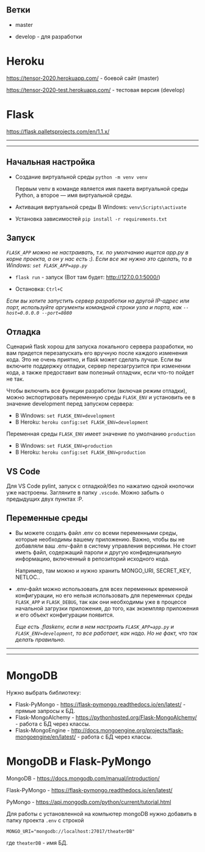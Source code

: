 ## Ветки

* master

* develop - для разработки

#  Heroku

https://tensor-2020.herokuapp.com/ - боевой сайт (master)

https://tensor-2020-test.herokuapp.com/ - тестовая версия (develop)

# Flask

https://flask.palletsprojects.com/en/1.1.x/

---
---

## Начальная настройка

* Создание виртуальной среды
`python -m venv venv`

    Первым venv в команде является имя пакета виртуальной среды Python, а второе — имя виртуальной среды.

* Активация виртуальной среды
В Windows: `venv\Scripts\activate`

* Установка зависимостей
`pip install -r requirements.txt`

## Запуск

 *`FLASK_APP` можно не настраивать, т.к. по умолчанию ищется app.py в корне проекта, а он у нас есть :). Если все же нужно это сделать, то в Windows: `set FLASK_APP=app.py`*

* `flask run` - запуск (Вот там будет: http://127.0.0.1:5000/)

* Остановка: `Ctrl+C`

*Eсли вы хотите запустить сервер разработки на другой IP-адрес или порт, используйте аргументы командной строки узла и порта, как `--host=0.0.0.0 --port=8080`*

## Отладка

Сценарий flask хорош для запуска локального сервера разработки, но вам придется перезапускать его вручную после каждого изменения кода. Это не очень приятно, и flask может сделать лучше. Если вы включите поддержку отладки, сервер перезагрузится при изменении кода, а также предоставит вам полезный отладчик, если что-то пойдет не так. 

Чтобы включить все функции разработки (включая режим отладки), можно экспортировать переменную среды `FLASK_ENV` и установить ее в значение development перед запуском сервера:

- В Windows: `set FLASK_ENV=development`
- В Heroku: `heroku config:set FLASK_ENV=development`

Переменная среды `FLASK_ENV` имеет значение по умолчанию `production`

- В Windows: `set FLASK_ENV=production`
- В Heroku: `heroku config:set FLASK_ENV=production`

## VS Code

Для VS Code pylint, запуск с отладкой/без по нажатию одной кнопочки уже настроены. Загляните в папку `.vscode`. Можно забыть о предыдущих двух пунктах :Р.

## Переменные среды

* Вы можете создать файл .env со всеми переменными среды, которые необходимы вашему приложению. Важно, чтобы вы не добавляли ваш .env-файл в систему управления версиями. Не стоит иметь файл, содержащий пароли и другую конфиденциальную информацию, включенный в репозиторий исходного кода.

    Например, там можно и нужно хранить MONGO_URI, SECRET_KEY, NETLOC..

* .env-файл можно использовать для всех переменных временной конфигурации, но его нельзя использовать для переменных среды `FLASK_APP` и `FLASK_DEBUG`, так как они необходимы уже в процессе начальной загрузки приложения, до того, как экземпляр приложения и его объект конфигурации появится.

    *Еще есть .flaskenv, если в нем настроить `FLASK_APP=app.py` и `FLASK_ENV=development`, то все работает, как надо. Но не факт, что так делать правильно.*

---
---

# MongoDB

Нужно выбрать библиотеку:

* Flask-PyMongo - https://flask-pymongo.readthedocs.io/en/latest/ - прямые запросы к БД.
* Flask-MongoAlchemy - https://pythonhosted.org/Flask-MongoAlchemy/ - работа с БД через классы.
* Flask-MongoEngine - http://docs.mongoengine.org/projects/flask-mongoengine/en/latest/ - работа с БД через классы.

# MongoDB и Flask-PyMongo

MongoDB - https://docs.mongodb.com/manual/introduction/

Flask-PyMongo - https://flask-pymongo.readthedocs.io/en/latest/

PyMongo - https://api.mongodb.com/python/current/tutorial.html

Для работы с установленной на компьютер mongoDB нужно добавить в папку проекта `.env` с строкой
    
`MONGO_URI="mongodb://localhost:27017/theaterDB"`

где `theaterDB` - имя БД.

